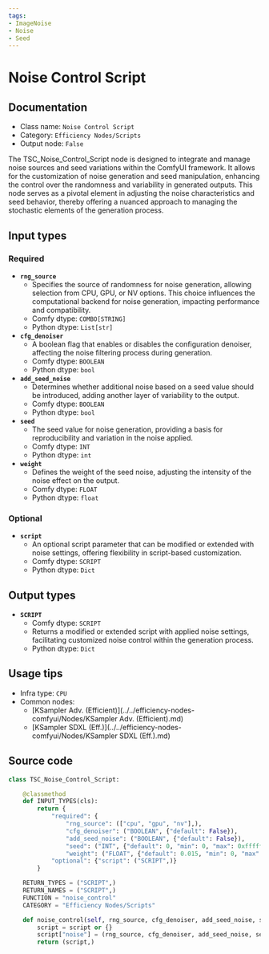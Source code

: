 ```yaml
---
tags:
- ImageNoise
- Noise
- Seed
---
```


# Noise Control Script
## Documentation
- Class name: `Noise Control Script`
- Category: `Efficiency Nodes/Scripts`
- Output node: `False`

The TSC_Noise_Control_Script node is designed to integrate and manage noise sources and seed variations within the ComfyUI framework. It allows for the customization of noise generation and seed manipulation, enhancing the control over the randomness and variability in generated outputs. This node serves as a pivotal element in adjusting the noise characteristics and seed behavior, thereby offering a nuanced approach to managing the stochastic elements of the generation process.
## Input types
### Required
- **`rng_source`**
    - Specifies the source of randomness for noise generation, allowing selection from CPU, GPU, or NV options. This choice influences the computational backend for noise generation, impacting performance and compatibility.
    - Comfy dtype: `COMBO[STRING]`
    - Python dtype: `List[str]`
- **`cfg_denoiser`**
    - A boolean flag that enables or disables the configuration denoiser, affecting the noise filtering process during generation.
    - Comfy dtype: `BOOLEAN`
    - Python dtype: `bool`
- **`add_seed_noise`**
    - Determines whether additional noise based on a seed value should be introduced, adding another layer of variability to the output.
    - Comfy dtype: `BOOLEAN`
    - Python dtype: `bool`
- **`seed`**
    - The seed value for noise generation, providing a basis for reproducibility and variation in the noise applied.
    - Comfy dtype: `INT`
    - Python dtype: `int`
- **`weight`**
    - Defines the weight of the seed noise, adjusting the intensity of the noise effect on the output.
    - Comfy dtype: `FLOAT`
    - Python dtype: `float`
### Optional
- **`script`**
    - An optional script parameter that can be modified or extended with noise settings, offering flexibility in script-based customization.
    - Comfy dtype: `SCRIPT`
    - Python dtype: `Dict`
## Output types
- **`SCRIPT`**
    - Comfy dtype: `SCRIPT`
    - Returns a modified or extended script with applied noise settings, facilitating customized noise control within the generation process.
    - Python dtype: `Dict`
## Usage tips
- Infra type: `CPU`
- Common nodes:
    - [KSampler Adv. (Efficient)](../../efficiency-nodes-comfyui/Nodes/KSampler Adv. (Efficient).md)
    - [KSampler SDXL (Eff.)](../../efficiency-nodes-comfyui/Nodes/KSampler SDXL (Eff.).md)



## Source code
```python
class TSC_Noise_Control_Script:

    @classmethod
    def INPUT_TYPES(cls):
        return {
            "required": {
                "rng_source": (["cpu", "gpu", "nv"],),
                "cfg_denoiser": ("BOOLEAN", {"default": False}),
                "add_seed_noise": ("BOOLEAN", {"default": False}),
                "seed": ("INT", {"default": 0, "min": 0, "max": 0xffffffffffffffff}),
                "weight": ("FLOAT", {"default": 0.015, "min": 0, "max": 1, "step": 0.001})},
            "optional": {"script": ("SCRIPT",)}
        }

    RETURN_TYPES = ("SCRIPT",)
    RETURN_NAMES = ("SCRIPT",)
    FUNCTION = "noise_control"
    CATEGORY = "Efficiency Nodes/Scripts"

    def noise_control(self, rng_source, cfg_denoiser, add_seed_noise, seed, weight, script=None):
        script = script or {}
        script["noise"] = (rng_source, cfg_denoiser, add_seed_noise, seed, weight)
        return (script,)

```
